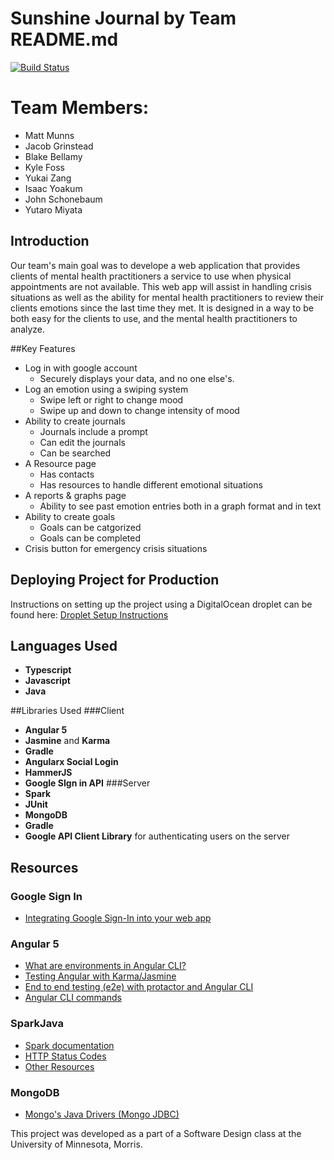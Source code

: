 # Sunshine Journal by Team README.md
[![Build Status](https://travis-ci.org/UMM-CSci-3601-S18/iteration-4-readme-md.svg?branch=master)](https://travis-ci.org/UMM-CSci-3601-S18/iteration-4-readme-md)
# Team Members:
- Matt Munns
- Jacob Grinstead
- Blake Bellamy
- Kyle Foss
- Yukai Zang
- Isaac Yoakum
- John Schonebaum
- Yutaro Miyata

## Introduction
Our team's main goal was to develope a web application that provides clients of mental health practitioners a service 
to use when physical appointments are not available. This web app will assist in handling crisis situations as well as 
the ability for mental health practitioners to review their clients emotions since the last time they met. It is designed in a way
to be both easy for the clients to use, and the mental health practitioners to analyze. 

##Key Features
- Log in with google account
    - Securely displays your data, and no one else's.
- Log an emotion using a swiping system
    - Swipe left or right to change mood
    - Swipe up and down to change intensity of mood
- Ability to create journals
    - Journals include a prompt
    - Can edit the journals
    - Can be searched
- A Resource page
    - Has contacts
    - Has resources to handle different emotional situations
- A reports & graphs page
    - Ability to see past emotion entries both in a graph format and in text
- Ability to create goals
    - Goals can be catgorized
    - Goals can be completed
- Crisis button for emergency crisis situations

## Deploying Project for Production 
Instructions on setting up the project using a DigitalOcean droplet can be found here: 
[Droplet Setup Instructions](/DROPLETINSTRUCTIONS.MD)

## Languages Used
* **Typescript**
* **Javascript**
* **Java**

##Libraries Used
###Client
* **Angular 5**
* **Jasmine** and **Karma**
* **Gradle**
* **Angularx Social Login**
* **HammerJS**
* **Google SIgn in API**
###Server
* **Spark**
* **JUnit**
* **MongoDB**
* **Gradle**
* **Google API Client Library** for authenticating users on the server

## Resources

### Google Sign In
- [Integrating Google Sign-In into your web app](https://developers.google.com/identity/sign-in/web/sign-in)

### Angular 5

- [What are environments in Angular CLI?][environments]
- [Testing Angular with Karma/Jasmine][angular-karma-jasmine]
- [End to end testing (e2e) with protactor and Angular CLI][e2e-testing]
- [Angular CLI commands](https://github.com/angular/angular-cli/wiki)

### SparkJava
- [Spark documentation][spark-documentation]
- [HTTP Status Codes][status-codes]
- [Other Resources][lab2]

### MongoDB
- [Mongo's Java Drivers (Mongo JDBC)][mongo-jdbc]


[angular-karma-jasmine]: https://codecraft.tv/courses/angular/unit-testing/jasmine-and-karma/
[e2e-testing]: https://coryrylan.com/blog/introduction-to-e2e-testing-with-the-angular-cli-and-protractor
[environments]: http://tattoocoder.com/angular-cli-using-the-environment-option/
[spark-documentation]: http://sparkjava.com/documentation.html
[status-codes]: https://en.wikipedia.org/wiki/List_of_HTTP_status_codes
[lab2]: https://github.com/UMM-CSci-3601/3601-lab2_client-server/blob/master/README.md#resources
[mongo-jdbc]: https://docs.mongodb.com/ecosystem/drivers/java/
[labtasks]: LABTASKS.md
[travis]: https://travis-ci.org/

This project was developed as a part of a Software Design class at the University of Minnesota, Morris.
